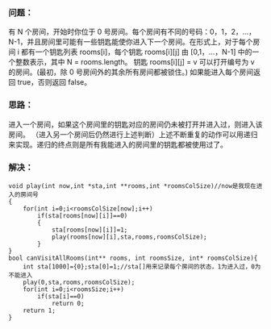 ### 问题：
有 N 个房间，开始时你位于 0 号房间。每个房间有不同的号码：0，1，2，...，N-1，并且房间里可能有一些钥匙能使你进入下一个房间。在形式上，对于每个房间 i 都有一个钥匙列表 rooms[i]，每个钥匙 rooms[i][j] 由 [0,1，...，N-1] 中的一个整数表示，其中 N = rooms.length。 钥匙 rooms[i][j] = v 可以打开编号为 v 的房间。(最初，除 0 号房间外的其余所有房间都被锁住。)
如果能进入每个房间返回 true，否则返回 false。
### 思路：
进入一个房间，如果这个房间里的钥匙对应的房间仍未被打开并进入过，则进入该房间。
（进入另一个房间后仍然进行上述判断）上述不断重复的动作可以用递归来实现。递归的终点则是所有我能进入的房间里的钥匙都被使用过了。
### 解决：
```
void play(int now,int *sta,int **rooms,int *roomsColSize)//now是我现在进入的房间号
{
    for(int i=0;i<roomsColSize[now];i++)
        if(sta[rooms[now][i]]==0)
        {    
            sta[rooms[now][i]]=1;
            play(rooms[now][i],sta,rooms,roomsColSize);
        }    
}
bool canVisitAllRooms(int** rooms, int roomsSize, int* roomsColSize){
    int sta[1000]={0};sta[0]=1;//sta[]用来记录每个房间的状态，1为进入过，0为不能进入
    play(0,sta,rooms,roomsColSize);
    for(int i=0;i<roomsSize;i++)
        if(sta[i]==0)
            return 0;
    return 1;
}
```
